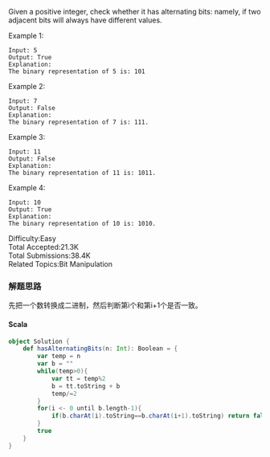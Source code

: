 Given a positive integer, check whether it has alternating bits: namely, if two adjacent bits will always have different values.

Example 1:
```
Input: 5
Output: True
Explanation:
The binary representation of 5 is: 101
```
Example 2:
```
Input: 7
Output: False
Explanation:
The binary representation of 7 is: 111.
```
Example 3:
```
Input: 11
Output: False
Explanation:
The binary representation of 11 is: 1011.
```
Example 4:
```
Input: 10
Output: True
Explanation:
The binary representation of 10 is: 1010.
```

Difficulty:Easy  
Total Accepted:21.3K  
Total Submissions:38.4K  
Related Topics:Bit Manipulation

### 解题思路
先把一个数转换成二进制，然后判断第i个和第i+1个是否一致。
#### Scala
```scala
object Solution {
    def hasAlternatingBits(n: Int): Boolean = {
        var temp = n
        var b = ""
        while(temp>0){
            var tt = temp%2
            b = tt.toString + b
            temp/=2
        }
        for(i <- 0 until b.length-1){
            if(b.charAt(i).toString==b.charAt(i+1).toString) return false
        }
        true
    }
}
```